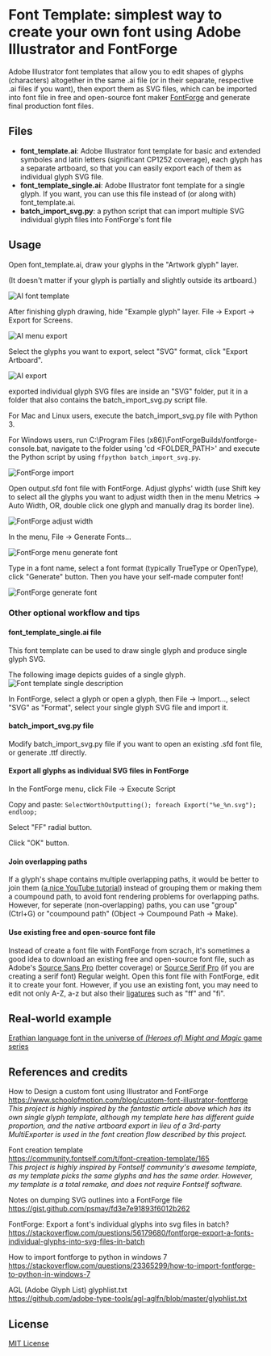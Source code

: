 # Font Template: simplest way to create your own font using Adobe Illustrator and FontForge

Adobe Illustrator font templates that allow you to edit shapes of glyphs (characters) altogether in the same .ai file (or in their separate, respective .ai files if you want), then export them as SVG files, which can be imported into font file in free and open-source font maker [FontForge](https://fontforge.org/) and generate final production font files.

## Files

* **font_template.ai**: Adobe Illustrator font template for basic and extended symboles and latin letters (significant CP1252 coverage), each glyph has a separate artboard, so that you can easily export each of them as individual glyph SVG file.
* **font_template_single.ai**: Adobe Illustrator font template for a single glyph. If you want, you can use this file instead of (or along with) font_template.ai.
* **batch_import_svg.py**: a python script that can import multiple SVG individual glyph files into FontForge's font file

## Usage

Open font_template.ai, draw your glyphs in the "Artwork glyph" layer.

(It doesn't matter if your glyph is partially and slightly outside its artboard.)

![AI font template](https://github.com/tomchen/font-template/blob/master/img/1-ai_font_template.png)

After finishing glyph drawing, hide "Example glyph" layer. File -> Export -> Export for Screens.

![AI menu export](https://github.com/tomchen/font-template/blob/master/img/2-ai_menu_export.png)

Select the glyphs you want to export, select "SVG" format, click "Export Artboard".

![AI export](https://github.com/tomchen/font-template/blob/master/img/3-ai_export.png)

exported individual glyph SVG files are inside an "SVG" folder, put it in a folder that also contains the batch_import_svg.py script file.

For Mac and Linux users, execute the batch_import_svg.py file with Python 3.

For Windows users, run C:\Program Files (x86)\FontForgeBuilds\fontforge-console.bat, navigate to the folder using 'cd <FOLDER_PATH>' and execute the Python script by using `ffpython batch_import_svg.py`.

![FontForge import](https://github.com/tomchen/font-template/blob/master/img/4-fontforge_import.png)

Open output.sfd font file with FontForge. Adjust glyphs' width (use Shift key to select all the glyphs you want to adjust width then in the menu Metrics -> Auto Width, OR, double click one glyph and manually drag its border line).

![FontForge adjust width](https://github.com/tomchen/font-template/blob/master/img/5-fontforge_adjust_width.png)

In the menu, File -> Generate Fonts...

![FontForge menu generate font](https://github.com/tomchen/font-template/blob/master/img/6-fontforge_menu_generate_font.png)

Type in a font name, select a font format (typically TrueType or OpenType), click "Generate" button. Then you have your self-made computer font!

![FontForge generate font](https://github.com/tomchen/font-template/blob/master/img/7-fontforge_generate_font.png)

### Other optional workflow and tips

#### font_template_single.ai file
This font template can be used to draw single glyph and produce single glyph SVG.

The following image depicts guides of a single glyph.
![Font template single description](https://github.com/tomchen/font-template/blob/master/template_desc/font_template_single_description.png)

In FontForge, select a glyph or open a glyph, then File -> Import..., select "SVG" as "Format", select your single glyph SVG file and import it.

#### batch_import_svg.py file
Modify batch_import_svg.py file if you want to open an existing .sfd font file, or generate .ttf directly.

#### Export all glyphs as individual SVG files in FontForge
In the FontForge menu, click File -> Execute Script

Copy and paste: `SelectWorthOutputting(); foreach Export("%e_%n.svg"); endloop;`

Select "FF" radial button.

Click "OK" button.

#### Join overlapping paths
If a glyph's shape contains multiple overlapping paths, it would be better to join them ([a nice YouTube tutorial](https://www.youtube.com/watch?v=ESj0M0l6Rho)) instead of grouping them or making them a coumpound path, to avoid font rendering problems for overlapping paths. However, for seperate (non-overlapping) paths, you can use "group" (Ctrl+G) or "coumpound path" (Object -> Coumpound Path -> Make).

#### Use existing free and open-source font file
Instead of create a font file with FontForge from scrach, it's sometimes a good idea to download an existing free and open-source font file, such as Adobe's [Source Sans Pro](https://github.com/adobe-fonts/source-sans-pro/tree/release/TTF) (better coverage) or [Source Serif Pro](https://github.com/adobe-fonts/source-serif-pro/tree/release/TTF) (if you are creating a serif font) Regular weight. Open this font file with FontForge, edit it to create your font. However, if you use an existing font, you may need to edit not only A-Z, a-z but also their [ligatures](https://fontforge.org/meta/guide-page-3.html) such as "ff" and "fi".

## Real-world example
[Erathian language font in the universe of *(Heroes of) Might and Magic* game series](https://github.com/might-and-magic/erathian-font)

## References and credits

How to Design a custom font using Illustrator and FontForge  
https://www.schoolofmotion.com/blog/custom-font-illustrator-fontforge  
*This project is highly inspired by the fantastic article above which has its own single glyph template, although my template here has different guide proportion, and the native artboard export in lieu of a 3rd-party MultiExporter is used in the font creation flow described by this project.*

Font creation template  
https://community.fontself.com/t/font-creation-template/165  
*This project is highly inspired by Fontself community's awesome template, as my template picks the same glyphs and has the same order. However, my template is a total remake, and does not require Fontself software.*

Notes on dumping SVG outlines into a FontForge file  
https://gist.github.com/psmay/fd3e7e91893f6012b262

FontForge: Export a font's individual glyphs into svg files in batch?  
https://stackoverflow.com/questions/56179680/fontforge-export-a-fonts-individual-glyphs-into-svg-files-in-batch

How to import fontforge to python in windows 7  
https://stackoverflow.com/questions/23365299/how-to-import-fontforge-to-python-in-windows-7

AGL (Adobe Glyph List) glyphlist.txt  
https://github.com/adobe-type-tools/agl-aglfn/blob/master/glyphlist.txt

## License
[MIT License](https://github.com/tomchen/font-template/blob/master/LICENSE)
